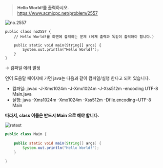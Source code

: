 > **Hello World!를 출력하시오.** <br>
https://www.acmicpc.net/problem/2557

![no.2557](https://img1.daumcdn.net/thumb/R1280x0/?scode=mtistory2&fname=https%3A%2F%2Fblog.kakaocdn.net%2Fdn%2FbBR132%2FbtrxkfqElIG%2FKYO4k85d6AIyKclk5Diyr0%2Fimg.png "no.2557")

    public class no2557 {
        // Hello World!를 화면에 출력하는 문제 (예제 출력과 똑같이 출력해야 합니다.)
        
        public static void main(String[] args) {
            System.out.println("Hello World!");
        }
    }


→ 컴파일 에러 발생<br>

언어 도움말 페이지에 가면 java는 다음과 같이 컴파일/실행 한다고 되어 있습니다.<br>

- 컴파일: javac -J-Xms1024m -J-Xmx1024m -J-Xss512m -encoding UTF-8 Main.java<br>
- 실행: java -Xms1024m -Xmx1024m -Xss512m -Dfile.encoding=UTF-8 Main<br>

**따라서, class 이름은 반드시 Main 으로 해야 합니다.**<br>

![retest](https://img1.daumcdn.net/thumb/R1280x0/?scode=mtistory2&fname=https%3A%2F%2Fblog.kakaocdn.net%2Fdn%2FZBOCm%2Fbtrxj6AOYqk%2F9OY9Pztav1I40U1AeB1qx0%2Fimg.png "retest")

```java
public class Main {
    
    public static void main(String[] args) {
        System.out.println("Hello World!");
    }
 
}

```
